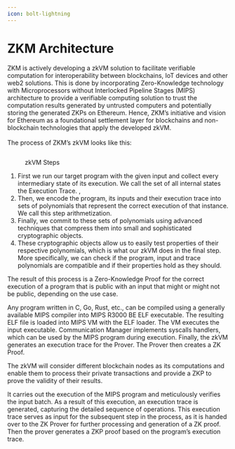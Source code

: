 ```yaml
---
icon: bolt-lightning
---
```


# ZKM Architecture

ZKM is actively developing a zkVM solution to facilitate verifiable computation for interoperability between blockchains, IoT devices and other web2 solutions. This is done by incorporating Zero-Knowledge technology with Microprocessors without Interlocked Pipeline Stages (MIPS) architecture to provide a verifiable computing solution to trust the computation results generated by untrusted computers and potentially storing the generated ZKPs on Ethereum. Hence, ZKM’s initiative and vision for Ethereum as a foundational settlement layer for blockchains and non-blockchain technologies that apply the developed zkVM.\
\
The process of ZKM’s zkVM looks like this:&#x20;

<figure><img src="https://lh7-us.googleusercontent.com/N78wJcHcsM26I--8A1uk8e64wOEv_ShGoLAEgV7ZhLG3X75D9xDo9TKf_0IrS5FLQ6-4ADXDbQ2GU6B2t9xAwkGLsrVFg2fbrzwRkrjTvxU_SH6cPShXSv5US6rojzjGECcsZXNGngraZTqhI8mNaPo" alt=""><figcaption><p>zkVM Steps</p></figcaption></figure>

1. First we run our target program with the given input and collect every intermediary state of its execution. We call the set of all internal states the Execution Trace. ,&#x20;
2. Then, we encode the program, its inputs and their execution trace into sets of polynomials that represent the correct execution of that instance. We call this step arithmetization.&#x20;
3. Finally, we commit to these sets of polynomials using advanced techniques that compress them into small and sophisticated cryptographic objects.&#x20;
4. These cryptographic objects allow us to easily test properties of their respective polynomials, which is what our zkVM does in the final step. More specifically, we can check if the program, input and trace polynomials are compatible and if their properties hold as they should.

The result of this process is a Zero-Knowledge Proof for the correct execution of a program that is public with an input that might  or might not be public, depending on the use case.

Any program written in C, Go, Rust, etc., can be compiled using a generally available MIPS compiler into MIPS R3000 BE ELF executable. The resulting ELF file is loaded into MIPS VM with the ELF loader. The VM executes the input executable. Communication Manager implements syscalls handlers, which can be used by the MIPS program during execution. Finally, the zkVM generates an execution trace for the Prover. The Prover then creates a ZK Proof.

The zkVM will consider different blockchain nodes as its computations and enable them to process their private transactions and provide a ZKP to prove the validity of their results.

It carries out the execution of the MIPS program and meticulously verifies the input batch. As a result of this execution, an execution trace is generated, capturing the detailed sequence of operations. This execution trace serves as input for the subsequent step in the process, as it is handed over to the ZK Prover for further processing and generation of a ZK proof. Then the prover generates a ZKP proof based on the program’s execution trace.
